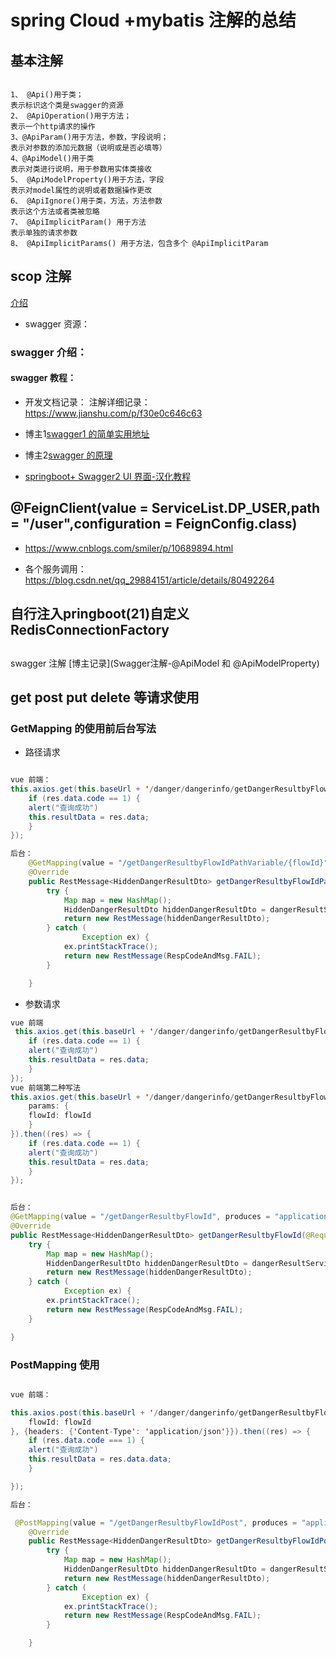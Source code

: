 # spring Cloud +mybatis 注解的总结


## 基本注解

```

1、 @Api()用于类； 
表示标识这个类是swagger的资源 
2、 @ApiOperation()用于方法； 
表示一个http请求的操作 
3、@ApiParam()用于方法，参数，字段说明； 
表示对参数的添加元数据（说明或是否必填等） 
4、@ApiModel()用于类 
表示对类进行说明，用于参数用实体类接收 
5、 @ApiModelProperty()用于方法，字段 
表示对model属性的说明或者数据操作更改 
6、 @ApiIgnore()用于类，方法，方法参数 
表示这个方法或者类被忽略 
7、 @ApiImplicitParam() 用于方法 
表示单独的请求参数 
8、 @ApiImplicitParams() 用于方法，包含多个 @ApiImplicitParam

```

## scop 注解



[介绍](https://blog.csdn.net/cuichunchi/article/details/79170240)


* swagger 资源：

### swagger 介绍：


#### swagger 教程：

* 开发文档记录：
注解详细记录：https://www.jianshu.com/p/f30e0c646c63


* 博主1[swagger1 的简单实用地址](https://blog.csdn.net/qq_25814003/article/details/81710222)

* 博主2[swagger 的原理](https://blog.csdn.net/qq_25615395/article/details/70229139)


* [springboot+   Swagger2 UI 界面-汉化教程](https://www.cnblogs.com/suizhikuo/p/9397417.html)


## @FeignClient(value = ServiceList.DP_USER,path = "/user",configuration = FeignConfig.class)

* https://www.cnblogs.com/smiler/p/10689894.html

* 各个服务调用：https://blog.csdn.net/qq_29884151/article/details/80492264


## 自行注入pringboot(21)自定义RedisConnectionFactory 


## 

swagger 注解
[博主记录](Swagger注解-@ApiModel 和 @ApiModelProperty)



## get post put delete 等请求使用

### GetMapping 的使用前后台写法

* 路径请求

```java

vue 前端：
this.axios.get(this.baseUrl + '/danger/dangerinfo/getDangerResultbyFlowIdPathVariable/'+ flowId,{}).then((res) => {
    if (res.data.code == 1) {
    alert("查询成功")
    this.resultData = res.data;
    }
});

后台：
    @GetMapping(value = "/getDangerResultbyFlowIdPathVariable/{flowId}", produces = "application/json;charset=UTF-8")
    @Override
    public RestMessage<HiddenDangerResultDto> getDangerResultbyFlowIdPathVariable(@PathVariable("flowId") String flowId) {
        try {
            Map map = new HashMap();
            HiddenDangerResultDto hiddenDangerResultDto = dangerResultService.getDangerResultbyFlowId(flowId);
            return new RestMessage(hiddenDangerResultDto);
        } catch (
                Exception ex) {
            ex.printStackTrace();
            return new RestMessage(RespCodeAndMsg.FAIL);
        }

    }

```

* 参数请求

```java
vue 前端
 this.axios.get(this.baseUrl + '/danger/dangerinfo/getDangerResultbyFlowId?flowId='+ flowId,{}).then((res) => {
    if (res.data.code == 1) {
    alert("查询成功")
    this.resultData = res.data;
    }
});
vue 前端第二种写法
this.axios.get(this.baseUrl + '/danger/dangerinfo/getDangerResultbyFlowId', {
    params: {
    flowId: flowId
    }
}).then((res) => {
    if (res.data.code == 1) {
    alert("查询成功")
    this.resultData = res.data;
    }
});


后台：
@GetMapping(value = "/getDangerResultbyFlowId", produces = "application/json;charset=UTF-8")
@Override
public RestMessage<HiddenDangerResultDto> getDangerResultbyFlowId(@RequestParam("flowId") String flowId) {
    try {
        Map map = new HashMap();
        HiddenDangerResultDto hiddenDangerResultDto = dangerResultService.getDangerResultbyFlowId(flowId);
        return new RestMessage(hiddenDangerResultDto);
    } catch (
            Exception ex) {
        ex.printStackTrace();
        return new RestMessage(RespCodeAndMsg.FAIL);
    }

}

```

### PostMapping 使用


```java

vue 前端：

this.axios.post(this.baseUrl + '/danger/dangerinfo/getDangerResultbyFlowIdPost', {
    flowId: flowId
}, {headers: {'Content-Type': 'application/json'}}).then((res) => {
    if (res.data.code === 1) {
    alert("查询成功")
    this.resultData = res.data.data;
    }

});

后台：

 @PostMapping(value = "/getDangerResultbyFlowIdPost", produces = "application/json;charset=UTF-8")
    @Override
    public RestMessage<HiddenDangerResultDto> getDangerResultbyFlowIdPost(@RequestBody String flowId) {
        try {
            Map map = new HashMap();
            HiddenDangerResultDto hiddenDangerResultDto = dangerResultService.getDangerResultbyFlowId(flowId);
            return new RestMessage(hiddenDangerResultDto);
        } catch (
                Exception ex) {
            ex.printStackTrace();
            return new RestMessage(RespCodeAndMsg.FAIL);
        }

    }
```


